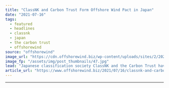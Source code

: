 ```yaml
---
title: "ClassNK and Carbon Trust Form Offshore Wind Pact in Japan"
date: "2021-07-16"
tags: 
  - featured
  - headlines
  - classnk
  - japan
  - the carbon trust
  - offshorewind
source: "offshorewind"
image_url: "https://cdn.offshorewind.biz/wp-content/uploads/sites/2/2021/07/16121502/Seajacks-Zaratan-at-Akita-Noshiro.jpg"
image_fp: "/assets/img/post_thumbnails/47.jpg"
lead: "Japanese classification society ClassNK and the Carbon Trust have signed a Memorandum of Understanding"
article_url: "https://www.offshorewind.biz/2021/07/16/classnk-and-carbon-trust-form-offshore-wind-pact-in-japan/"
---
```


---
